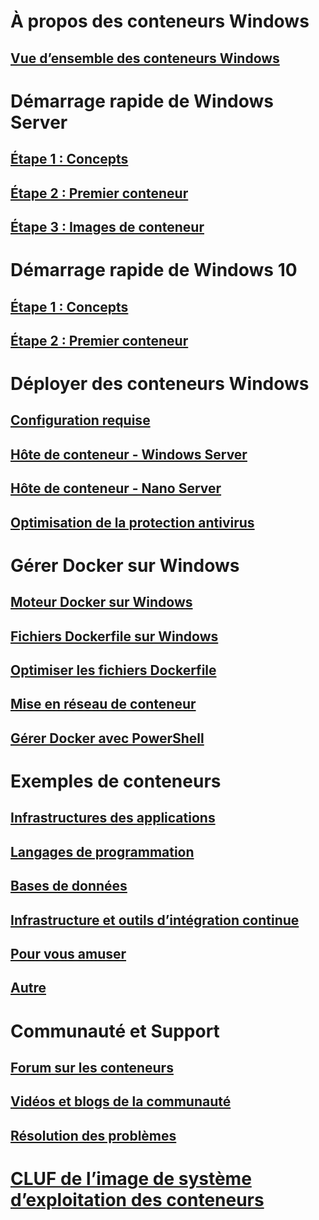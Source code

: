 # À propos des conteneurs Windows
## [Vue d’ensemble des conteneurs Windows](about/about_overview.md)

# Démarrage rapide de Windows Server
## [Étape 1 : Concepts](quick_start/quick_start.md)
## [Étape 2 : Premier conteneur](quick_start/quick_start_windows_server.md)
## [Étape 3 : Images de conteneur](quick_start/quick_start_images.md)

# Démarrage rapide de Windows 10
## [Étape 1 : Concepts](quick_start/quick_start.md)
## [Étape 2 : Premier conteneur](quick_start/quick_start_windows_10.md)

# Déployer des conteneurs Windows
## [Configuration requise](deployment/system_requirements.md)
## [Hôte de conteneur - Windows Server](deployment/deployment.md)
## [Hôte de conteneur - Nano Server](deployment/deployment_nano.md)
## [Optimisation de la protection antivirus](https://msdn.microsoft.com/en-us/windows/hardware/drivers/ifs/anti-virus-optimization-for-windows-containers)

# Gérer Docker sur Windows
## [Moteur Docker sur Windows](docker/configure_docker_daemon.md)
## [Fichiers Dockerfile sur Windows](docker/manage_windows_dockerfile.md)
## [Optimiser les fichiers Dockerfile](docker/optimize_windows_dockerfile.md)
## [Mise en réseau de conteneur](management/container_networking.md)
## [Gérer Docker avec PowerShell](https://github.com/Microsoft/Docker-PowerShell)

# Exemples de conteneurs
## [Infrastructures des applications](samples.md#Application-Frameworks)
## [Langages de programmation](samples.md#Programing-Languages)
## [Bases de données](samples.md#Databases)
## [Infrastructure et outils d’intégration continue](samples.md#Infrastructure-and-CI-Tools)
## [Pour vous amuser](samples.md#Just-for-Fun)
## [Autre](samples.md#Other)


# Communauté et Support
## [Forum sur les conteneurs](https://social.msdn.microsoft.com/Forums/en-US/home?forum=windowscontainers)
## [Vidéos et blogs de la communauté](communitylinks.md)
## [Résolution des problèmes](troubleshooting.md)


# [CLUF de l’image de système d’exploitation des conteneurs](Images_EULA.md)


<!--HONumber=Nov16_HO1-->


